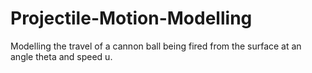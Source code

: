 # Projectile-Motion-Modelling

Modelling the travel of a cannon ball being fired from the surface at an angle theta and speed u.
